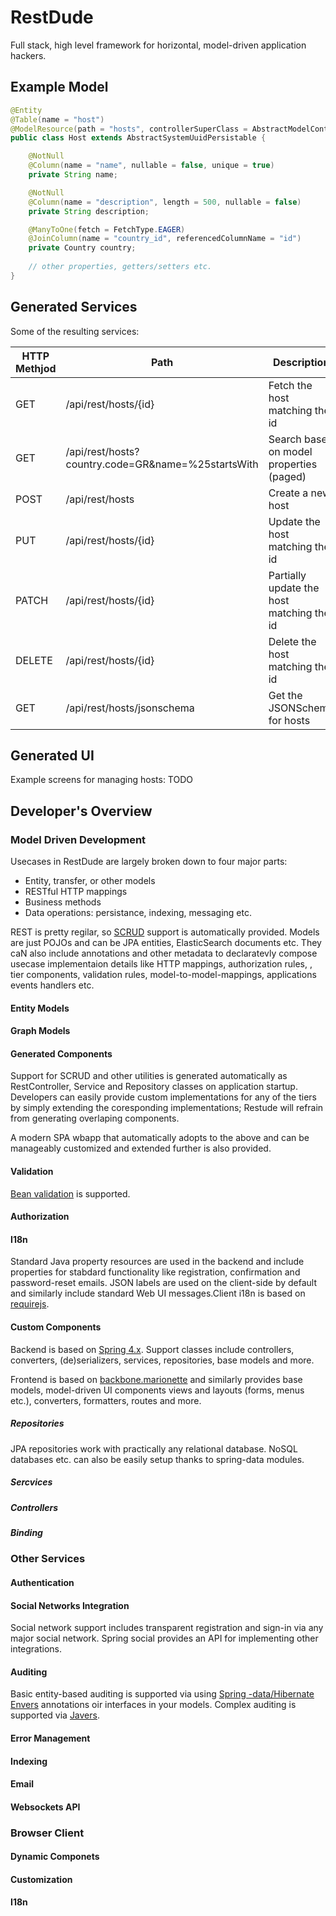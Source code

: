 # RestDude

Full stack, high level framework for horizontal, model-driven application hackers.

## Example Model

```java
@Entity
@Table(name = "host")
@ModelResource(path = "hosts", controllerSuperClass = AbstractModelController.class, apiName = "Hosts", apiDescription = "Operations about hosts")
public class Host extends AbstractSystemUuidPersistable {

    @NotNull
    @Column(name = "name", nullable = false, unique = true)
    private String name;

    @NotNull
    @Column(name = "description", length = 500, nullable = false)
    private String description;

    @ManyToOne(fetch = FetchType.EAGER)
    @JoinColumn(name = "country_id", referencedColumnName = "id")
    private Country country;
    
    // other properties, getters/setters etc.
}
```
## Generated Services

Some of the resulting services:

HTTP Methjod | Path   | Description
------------ | ------ | -------------------
GET  | /api/rest/hosts/{id} | Fetch the host matching the id
GET  | /api/rest/hosts?country.code=GR&name=%25startsWith | Search based on model properties (paged)
POST | /api/rest/hosts | Create a new host
PUT  | /api/rest/hosts/{id} | Update the host matching the id
PATCH  | /api/rest/hosts/{id} | Partially update the host matching the id
DELETE | /api/rest/hosts/{id} | Delete the host matching the id
GET    | /api/rest/hosts/jsonschema | Get the JSONSchema for hosts

## Generated UI

Example screens for managing hosts: TODO

## Developer's Overview

### Model Driven Development

Usecases in RestDude are largely broken down to four major parts: 

- Entity, transfer, or other models
- RESTful HTTP mappings
- Business methods
- Data operations: persistance, indexing, messaging etc.

REST is pretty regilar, so <a href="https://en.wikipedia.org/wiki/Create,_read,_update_and_delete">SCRUD</a> support is automatically provided. Models are just POJOs and can be JPA entities, ElasticSearch documents etc. They caN also include annotations and other metadata to declaratevly compose usecase implementaion details like HTTP mappings, authorization rules, , tier components, validation rules, model-to-model-mappings, applications events handlers etc. 

#### Entity Models

#### Graph Models

#### Generated Components

Support for SCRUD and other utilities is generated automatically as RestController, Service and Repository classes on application startup. Developers can easily provide custom implementations for any of the tiers by simply extending the coresponding implementations; Restude will refrain from generating overlaping components. 

A modern SPA wbapp that automatically adopts to the above and can be manageably customized and extended further is also provided.

#### Validation

<a href="http://beanvalidation.org/">Bean validation</a> is supported.

#### Authorization



#### I18n

Standard Java property resources are used in the backend and include properties for stabdard functionality like registration, confirmation and password-reset emails. JSON labels are used on the client-side by default and similarly include standard Web UI messages.Client i18n is based on <a href="http://requirejs.org/docs/api.html#i18n">requirejs</a>.

#### Custom Components

Backend is based on <a href="https://projects.spring.io/spring-framework/">Spring 4.x</a>. Support classes include controllers, converters, (de)serializers, services, repositories, base models and more.

Frontend is based on <a href="http://marionettejs.com/">backbone.marionette</a> and similarly provides base models, model-driven UI components views and layouts (forms, menus etc.), converters, formatters, routes and more.

##### Repositories

JPA repositories work with practically any relational database. NoSQL databases etc. can also be easily setup thanks to spring-data modules.

##### Sercvices

##### Controllers

##### Binding

### Other Services

#### Authentication

#### Social Networks Integration

Social network support includes transparent registration and sign-in via any major social network. Spring social provides an API for implementing other integrations.

#### Auditing

Basic entity-based auditing is supported via using <a href="http://docs.spring.io/spring-data/data-jpa/docs/1.7.0.DATAJPA-580-SNAPSHOT/reference/html/auditing.html">Spring -data/Hibernate Envers</a> annotations oir interfaces in your models. Complex auditing is supported via <a href="http://javers.org/documentation/">Javers</a>.

#### Error Management

#### Indexing

#### Email

#### Websockets API

### Browser Client

#### Dynamic Componets

#### Customization

#### I18n



